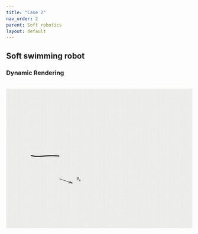 ```yaml
---
title: "Case 2"
nav_order: 2
parent: Soft robotics
layout: default
---
```


## Soft swimming robot


### Dynamic Rendering
<br/><img src='../assets/videos/robot_2.gif' width="600">
